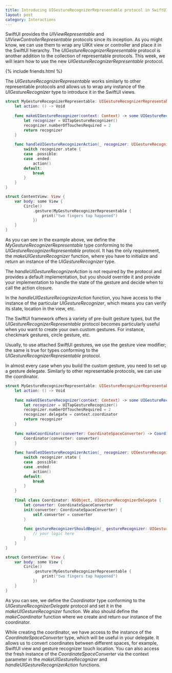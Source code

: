 ```yaml
---
title: Introducing UIGestureRecognizerRepresentable protocol in SwiftUI
layout: post
category: Interactions
---
```


SwiftUI provides the *UIViewRepresentable* and *UIViewControllerRepresentable* protocols since its inception. As you might know, we can use them to wrap any UIKit view or controller and place it in the SwiftUI hierarchy. The *UIGestureRecognizerRepresentable* protocol is another addition to the collection of representable protocols. This week, we will learn how to use the new *UIGestureRecognizerRepresentable* protocol.

{% include friends.html %}

The *UIGestureRecognizerRepresentable* works similarly to other representable protocols and allows us to wrap any instance of the *UIGestureRecognizer* type to introduce it in the SwiftUI views.

```swift
struct MyGestureRecognizerRepresentable: UIGestureRecognizerRepresentable {
    let action: () -> Void
    
    func makeUIGestureRecognizer(context: Context) -> some UIGestureRecognizer {
        let recognizer = UITapGestureRecognizer()
        recognizer.numberOfTouchesRequired = 2
        return recognizer
    }
    
    func handleUIGestureRecognizerAction(_ recognizer: UIGestureRecognizerType, context: Context) {
        switch recognizer.state {
        case .possible:
        case .ended:
            action()
        default:
            break
        }
    }
}

struct ContentView: View {
    var body: some View {
        Circle()
            .gesture(MyGestureRecognizerRepresentable {
                print("two fingers tap happened")
            })
    }
}
```

As you can see in the example above, we define the *MyGestureRecognizerRepresentable* type conforming to the *UIGestureRecognizerRepresentable* protocol. It has the only requirement, the *makeUIGestureRecognizer* function, where you have to initialize and return an instance of the *UIGestureRecognizer* type.

The *handleUIGestureRecognizerAction* is not required by the protocol and provides a default implementation, but you should override it and provide your implementation to handle the state of the gesture and decide when to call the action closure.

In the *handleUIGestureRecognizerAction* function, you have access to the instance of the particular *UIGestureRecognizer*, which means you can verify its state, location in the view, etc.

The SwiftUI framework offers a variety of pre-built gesture types, but the *UIGestureRecognizerRepresentable* protocol becomes particularly useful when you want to create your own custom gestures. For instance, checkmark gestures, circle gesture, etc.

Usually, to use attached SwiftUI gestures, we use the gesture view modifier; the same is true for types conforming to the *UIGestureRecognizerRepresentable* protocol.

In almost every case when you build the custom gesture, you need to set up a gesture delegate. Similarly to other representable protocols, we can use the coordinator.

```swift
struct MyGestureRecognizerRepresentable: UIGestureRecognizerRepresentable {
    let action: () -> Void
    
    func makeUIGestureRecognizer(context: Context) -> some UIGestureRecognizer {
        let recognizer = UITapGestureRecognizer()
        recognizer.numberOfTouchesRequired = 2
        recognizer.delegate = context.coordinator
        return recognizer
    }
    
    func makeCoordinator(converter: CoordinateSpaceConverter) -> Coordinator {
        Coordinator(converter: converter)
    }
    
    func handleUIGestureRecognizerAction(_ recognizer: UIGestureRecognizerType, context: Context) {
        switch recognizer.state {
        case .possible:
        case .ended:
            action()
        default:
            break
        }
    }
    
    final class Coordinator: NSObject, UIGestureRecognizerDelegate {
        let converter: CoordinateSpaceConverter
        init(converter: CoordinateSpaceConverter) {
            self.converter = converter
        }
        
        func gestureRecognizerShouldBegin(_ gestureRecognizer: UIGestureRecognizer) -> Bool {
            // your logic here
        }
    }
}

struct ContentView: View {
    var body: some View {
        Circle()
            .gesture(MyGestureRecognizerRepresentable {
                print("two fingers tap happened")
            })
    }
}
```

As you can see, we define the *Coordinator* type conforming to the *UIGestureRecognizerDelegate* protocol and set it in the *makeUIGestureRecognizer* function. We also should define the *makeCoordinator* function where we create and return our instance of the coordinator.

While creating the coordinator, we have access to the instance of the *CoordinateSpaceConverter* type, which will be useful in your delegate. It allows us to convert coordinates between different spaces, for example, SwiftUI view and gesture recognizer touch location. You can also access the fresh instance of the *CoordinateSpaceConverter* via the context parameter in the *makeUIGestureRecognizer* and *handleUIGestureRecognizerAction* functions.



